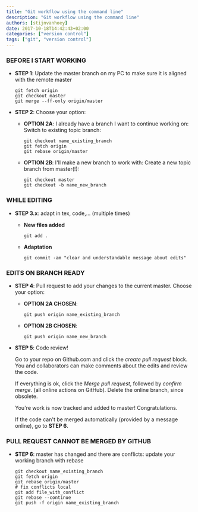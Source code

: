 ```yaml
---
title: "Git workflow using the command line"
description: "Git workflow using the command line"
authors: [stijnvanhoey]
date: 2017-10-18T14:42:43+02:00
categories: ["version control"]
tags: ["git", "version control"]
---
```


### BEFORE I START WORKING

* **STEP 1**: Update the master branch on my PC to make sure it is aligned with the remote master

    ```
    git fetch origin
    git checkout master
    git merge --ff-only origin/master
    ```

* **STEP 2**: Choose your option:
    * **OPTION 2A**: I already have a branch I want to continue working on:  
    Switch to existing topic branch:

        ```
        git checkout name_existing_branch
        git fetch origin
        git rebase origin/master
        ```

    * **OPTION 2B**:  I'll make a new branch to work with: Create a new topic branch from master(!):

        ```
        git checkout master
        git checkout -b name_new_branch
        ```

### WHILE EDITING

*  **STEP 3.x**: adapt in tex, code,... (multiple times)
    * **New files added**

        ```
        git add .
        ```

    * **Adaptation**

        ```
        git commit -am "clear and understandable message about edits"
        ```

### EDITS ON BRANCH READY
* **STEP 4**: Pull request to add your changes to the current master. Choose your option:
    * **OPTION 2A CHOSEN**:

        ```
        git push origin name_existing_branch
        ```

    * **OPTION 2B CHOSEN**:

        ```
        git push origin name_new_branch
        ```

* **STEP 5**: Code review!

    Go to your repo on Github.com and click the *create pull request* block. You and collaborators can make comments about the edits and review the code.

    If everything is ok, click the  *Merge pull request*, followed by *confirm merge*. (all online actions on GitHub). Delete the online branch, since obsolete. 

    You're work is now tracked and added to master! Congratulations.

    If the code can't be merged automatically (provided by a message online), go to **STEP 6**.    
    
### PULL REQUEST CANNOT BE MERGED BY GITHUB
* **STEP 6**: master has changed and there are conflicts:  update your working branch with rebase

    ```
    git checkout name_existing_branch
    git fetch origin
    git rebase origin/master
    # fix conflicts local
    git add file_with_conflict
    git rebase --continue
    git push -f origin name_existing_branch
    ```    
    
    
